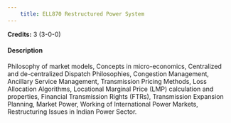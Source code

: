 ```yaml
---
    title: ELL870 Restructured Power System
---
```

**Credits:** 3 (3-0-0)



#### Description 
Philosophy of market models, Concepts in micro-economics, Centralized and de-centralized Dispatch Philosophies, Congestion Management, Ancillary Service Management, Transmission Pricing Methods, Loss Allocation Algorithms, Locational Marginal Price (LMP) calculation and properties, Financial Transmission Rights (FTRs), Transmission Expansion Planning, Market Power, Working of International Power Markets, Restructuring Issues in Indian Power Sector.